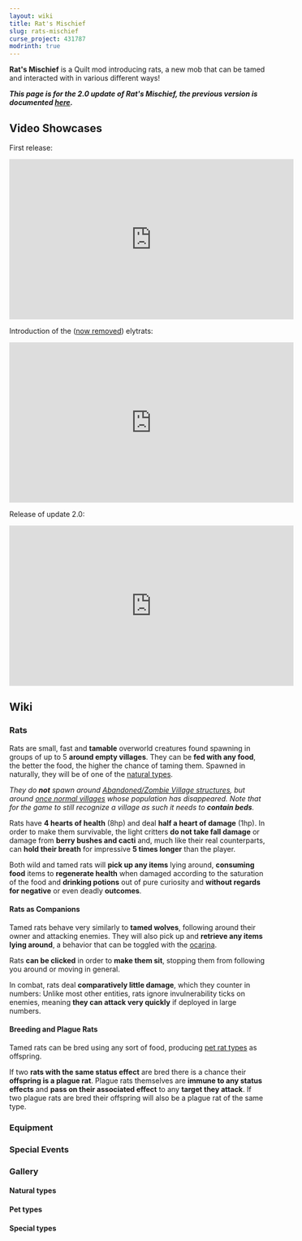 ```yaml
---
layout: wiki
title: Rat's Mischief
slug: rats-mischief
curse_project: 431787
modrinth: true
---
```

<script async src="https://platform.twitter.com/widgets.js" charset="utf-8"></script>

**Rat's Mischief** is a Quilt mod introducing rats, a new mob that can be tamed and interacted with in various different ways!

***This page is for the 2.0 update of Rat's Mischief, the previous version is documented [here](/wiki/rats-mischief/pre-2.0).***

## Video Showcases

First release:
<div>
<iframe width="560" height="315" src="https://www.youtube-nocookie.com/embed/CVZfsPM8Mm4" title="YouTube video player" frameborder="0" allow="accelerometer; autoplay; clipboard-write; encrypted-media; gyroscope; picture-in-picture" allowfullscreen></iframe>
</div>

Introduction of the ([now removed](/wiki/rats-mischief/pre-2.0)) elytrats:

<div>
<iframe width="560" height="315" src="https://www.youtube-nocookie.com/embed/QNQkrJz0cnM" title="YouTube video player" frameborder="0" allow="accelerometer; autoplay; clipboard-write; encrypted-media; gyroscope; picture-in-picture" allowfullscreen></iframe>
</div>

Release of update 2.0:

<div>
<iframe width="560" height="315" src="https://www.youtube-nocookie.com/embed/O5e930bA4yg" title="YouTube video player" frameborder="0" allow="accelerometer; autoplay; clipboard-write; encrypted-media; gyroscope; picture-in-picture" allowfullscreen></iframe>
</div>
  
## Wiki

### Rats
Rats are small, fast and **tamable** overworld creatures found spawning in groups of up to 5 **around empty villages**.
They can be **fed with any food**, the better the food, the higher the chance of taming them.
Spawned in naturally, they will be of one of the [natural types](#Natural-types).

*They do **not** spawn around [Abandoned/Zombie Village structures](https://minecraft.wiki/w/Village#Abandoned_villages), but around [once normal villages](https://minecraft.wiki/w/Village) whose population has disappeared.
Note that for the game to still recognize a village as such it needs to **contain beds**.*

Rats have **4 hearts of health** (8hp) and deal **half a heart of damage** (1hp).
In order to make them survivable, the light critters **do not take fall damage** or damage from **berry bushes and cacti** and, much like their real counterparts, can **hold their breath** for impressive **5 times longer** than the player.

Both wild and tamed rats will **pick up any items** lying around,
**consuming food** items to **regenerate health** when damaged according to the saturation of the food
and **drinking potions** out of pure curiosity and **without regards for negative** or even deadly **outcomes**.

#### Rats as Companions
Tamed rats behave very similarly to **tamed wolves**, following around their owner and attacking enemies.
They will also pick up and **retrieve any items lying around**, a behavior that can be toggled with the [ocarina](#Ocarina).

Rats **can be clicked** in order to **make them sit**, stopping them from following you around or moving in general.

In combat, rats deal **comparatively little damage**, which they counter in numbers: Unlike most other entities, rats ignore invulnerability ticks on enemies, meaning **they can attack very quickly** if deployed in large numbers.

#### Breeding and Plague Rats
Tamed rats can be bred using any sort of food, producing [pet rat types](#Pet-types) as offspring.


If two **rats with the same status effect** are bred there is a chance their **offspring is a plague rat**.
Plague rats themselves are **immune to any status effects** and **pass on their associated effect** to any **target they attack**.
If two plague rats are bred their offspring will also be a plague rat of the same type.

### Equipment

### Special Events

### Gallery
#### Natural types
#### Pet types
#### Special types
